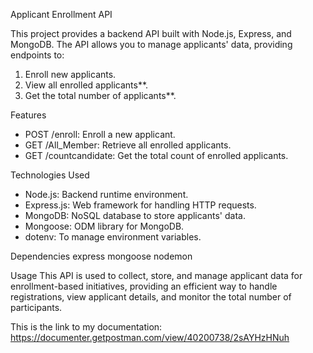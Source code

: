 Applicant Enrollment API

This project provides a backend API built with Node.js, Express, and MongoDB. The API allows you to manage applicants' data, providing endpoints to:

1. Enroll new applicants.
2. View all enrolled applicants**.
3. Get the total number of applicants**.


Features
- POST /enroll: Enroll a new applicant.
- GET /All_Member: Retrieve all enrolled applicants.
- GET /countcandidate: Get the total count of enrolled applicants.


Technologies Used
- Node.js: Backend runtime environment.
- Express.js: Web framework for handling HTTP requests.
- MongoDB: NoSQL database to store applicants' data.
- Mongoose: ODM library for MongoDB.
- dotenv: To manage environment variables.


Dependencies
express mongoose nodemon

Usage
This API is used to collect, store, and manage applicant data for enrollment-based initiatives, providing an efficient way to handle registrations, view applicant details, and monitor the total number of participants.

This is the link to my documentation: https://documenter.getpostman.com/view/40200738/2sAYHzHNuh


